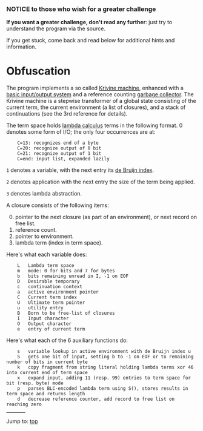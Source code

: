 ### NOTICE to those who wish for a greater challenge

**If you want a greater challenge, don't read any further**:
just try to understand the program via the source.

If you get stuck, come back and read below for additional hints and information.


# Obfuscation

The program implements a so called [Krivine
machine](https://en.wikipedia.org/wiki/Krivine_machine), enhanced with a [basic
input/output system](https://en.wikipedia.org/wiki/BIOS) and a reference
counting [garbage collector](https://en.wikipedia.org/wiki/Waste_collector). The
Krivine machine is a stepwise transformer of a global state consisting of the
current term, the current environment (a list of closures), and a stack of
continuations (see the 3rd reference for details).

The term space holds [lambda
calculus](https://en.wikipedia.org/wiki/Lambda_calculus) terms in the following
format. 0 denotes some form of I/O; the only four occurrences are at:

```
    C=13: recognizes end of a byte
    C=20: recognize output of 0 bit
    C=21: recognize output of 1 bit
    C=end: input list, expanded lazily
```

`1` denotes a variable, with the next entry its [de Bruijn
index](https://en.wikipedia.org/wiki/De_Bruijn_index).

`2` denotes application with the next entry the size of the term being applied.

`3` denotes lambda abstraction.


A closure consists of the following items:

0. pointer to the next closure (as part of an environment), or next record on
free list.
1. reference count.
2. pointer to environment.
3. lambda term (index in term space).

Here's what each variable does:

```
    L   Lambda term space
    m   mode: 0 for bits and 7 for bytes
    b   bits remaining unread in I, -1 on EOF
    D   Desirable temporary
    c   continuation context
    a   active environment pointer
    C   Current term index
    U   Ultimate term pointer
    u   utility entry
    B   Born to be free-list of closures
    I   Input character
    O   Output character
    e   entry of current term
```

Here's what each of the 6 auxiliary functions do:

```
    s   variable lookup in active environment with de Bruijn index u
    S   gets one bit of input, setting b to -1 on EOF or to remaining number of bits in current byte
    k   copy fragment from string literal holding lambda terms xor 46 into current end of term space
    x   expand input, adding 11 (resp. 99) entries to term space for bit (resp. byte) mode
    p   parses BLC-encoded lambda term using S(), stores results in term space and returns length
    d   decrease reference counter, add record to free list on reaching zero
```


<hr style="width:10%;text-align:left;margin-left:0">

Jump to: [top](#)


<!--

    Copyright © 1984-2024 by Landon Curt Noll. All Rights Reserved.

    You are free to share and adapt this file under the terms of this license:

        Creative Commons Attribution-ShareAlike 4.0 International (CC BY-SA 4.0)

    For more information, see:

        https://creativecommons.org/licenses/by-sa/4.0/

-->
